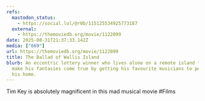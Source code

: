 ```yaml
---
refs:
  mastodon_status:
    - https://social.lol/@r0b/115125534925773187
  external:
    - https://themoviedb.org/movie/1122099
date: 2025-08-31T21:37:33.142Z
media: ["669"]
url: https://themoviedb.org/movie/1122099
title: The Ballad of Wallis Island
blurb: An eccentric lottery winner who lives alone on a remote island tries to
  make his fantasies come true by getting his favourite musicians to perform at
  his home.
---
```


Tim Key is absolutely magnificent in this mad musical movie #Films
